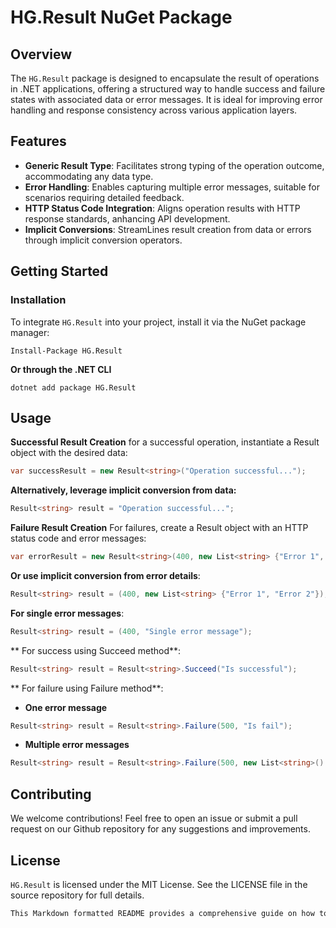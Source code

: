 # HG.Result NuGet Package

## Overview
The `HG.Result` package is designed to encapsulate the result of operations in .NET applications, offering a structured way to handle success and failure states with associated data or error messages. It is ideal for improving error handling and response consistency across various application layers.

## Features
- **Generic Result Type**: Facilitates strong typing of the operation outcome, accommodating any data type.
- **Error Handling**: Enables capturing multiple error messages, suitable for scenarios requiring detailed feedback.
- **HTTP Status Code Integration**: Aligns operation results with HTTP response standards, anhancing API development.
- **Implicit Conversions**: StreamLines result creation from data or errors through implicit conversion operators.

## Getting Started

### Installation
To integrate `HG.Result` into your project, install it via the NuGet package manager:

````plaintext
Install-Package HG.Result
`````

**Or through the .NET CLI**
````plaintext
dotnet add package HG.Result
````

## Usage
**Successful Result Creation**
for a successful operation, instantiate a Result object with the desired data:
````csharp
var successResult = new Result<string>("Operation successful...");
````

**Alternatively, leverage implicit conversion from data:**
````csharp
Result<string> result = "Operation successful...";
````

**Failure Result Creation**
For failures, create a Result object with an HTTP status code and error messages:
````csharp
var errorResult = new Result<string>(400, new List<string> {"Error 1", "Error 2"});
````

**Or use implicit conversion from error details**:
````csharp
Result<string> result = (400, new List<string> {"Error 1", "Error 2"});
````

**For single error messages**:
````csharp
Result<string> result = (400, "Single error message");
````

** For success using Succeed method**:
````csharp
Result<string> result = Result<string>.Succeed("Is successful");
````

** For failure using Failure method**:
- **One error message**
````csharp
Result<string> result = Result<string>.Failure(500, "Is fail");
````

- **Multiple error messages**
````csharp
Result<string> result = Result<string>.Failure(500, new List<string>() {"Is fail!", "Is not unique"}");
````

## Contributing
We welcome contributions! Feel free to open an issue or submit a pull request on our Github repository for any suggestions and improvements.

## License
`HG.Result` is licensed under the MIT License. See the LICENSE file in the source repository for full details.

````rust
This Markdown formatted README provides a comprehensive guide on how to use the `HG.Result` package, suitable for your project's repository or documentation. 
````
